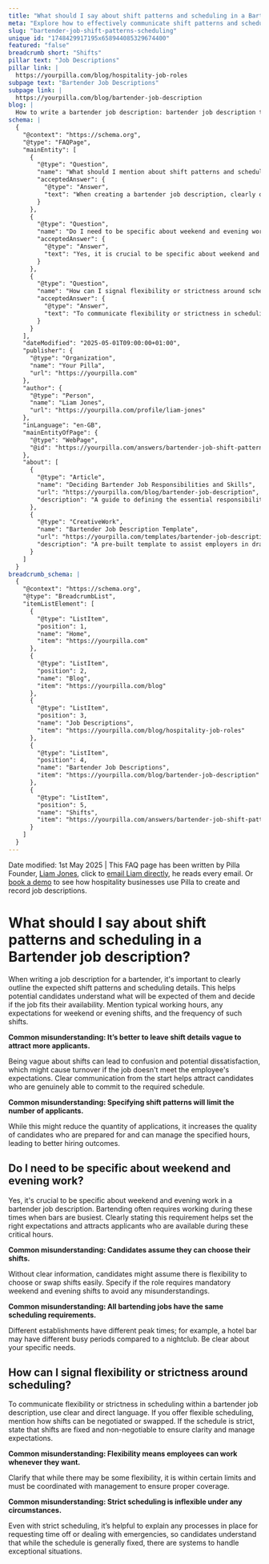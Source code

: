 ```yaml
---
title: "What should I say about shift patterns and scheduling in a Bartender job description?"
meta: "Explore how to effectively communicate shift patterns and scheduling in a bartender job description to attract suitable candidates."
slug: "bartender-job-shift-patterns-scheduling"
unique id: "1748429917195x658944085329674400"
featured: "false"
breadcrumb short: "Shifts"
pillar text: "Job Descriptions"
pillar link: |
  https://yourpilla.com/blog/hospitality-job-roles
subpage text: "Bartender Job Descriptions"
subpage link: |
  https://yourpilla.com/blog/bartender-job-description
blog: |
  How to write a bartender job description: bartender job description template included.
schema: |
  {
    "@context": "https://schema.org",
    "@type": "FAQPage",
    "mainEntity": [
      {
        "@type": "Question",
        "name": "What should I mention about shift patterns and scheduling in a Bartender job description?",
        "acceptedAnswer": {
          "@type": "Answer",
          "text": "When creating a bartender job description, clearly outline the expected shift patterns and scheduling details. Include typical working hours, expectations for weekend or evening shifts, and the frequency of such shifts. Specific details help attract candidates prepared to commit to the required schedule and reduce potential dissatisfaction and turnover."
        }
      },
      {
        "@type": "Question",
        "name": "Do I need to be specific about weekend and evening work in a bartender job description?",
        "acceptedAnswer": {
          "@type": "Answer",
          "text": "Yes, it is crucial to be specific about weekend and evening work in a bartender job description. Bartending often requires working during busy periods, which are typically weekends and evenings. Clearly stating this requirement helps attract applicants who are available during these critical hours and set the right expectations from the start."
        }
      },
      {
        "@type": "Question",
        "name": "How can I signal flexibility or strictness around scheduling in a bartender job description?",
        "acceptedAnswer": {
          "@type": "Answer",
          "text": "To communicate flexibility or strictness in scheduling within a bartender job description, use clear and direct language. If the schedule offers flexibility, mention how shifts can be negotiated or swapped. If the schedule is strict, state that shifts are fixed and non-negotiable. Always clarify any processes for requesting time off or handling emergencies to manage expectations effectively."
        }
      }
    ],
    "dateModified": "2025-05-01T09:00:00+01:00",
    "publisher": {
      "@type": "Organization",
      "name": "Your Pilla",
      "url": "https://yourpilla.com"
    },
    "author": {
      "@type": "Person",
      "name": "Liam Jones",
      "url": "https://yourpilla.com/profile/liam-jones"
    },
    "inLanguage": "en-GB",
    "mainEntityOfPage": {
      "@type": "WebPage",
      "@id": "https://yourpilla.com/answers/bartender-job-shift-patterns-scheduling"
    },
    "about": [
      {
        "@type": "Article",
        "name": "Deciding Bartender Job Responsibilities and Skills",
        "url": "https://yourpilla.com/blog/bartender-job-description",
        "description": "A guide to defining the essential responsibilities and skills required for a bartender position."
      },
      {
        "@type": "CreativeWork",
        "name": "Bartender Job Description Template",
        "url": "https://yourpilla.com/templates/bartender-job-description",
        "description": "A pre-built template to assist employers in drafting a comprehensive bartender job description."
      }
    ]
  }
breadcrumb_schema: |
  {
    "@context": "https://schema.org",
    "@type": "BreadcrumbList",
    "itemListElement": [
      {
        "@type": "ListItem",
        "position": 1,
        "name": "Home",
        "item": "https://yourpilla.com"
      },
      {
        "@type": "ListItem",
        "position": 2,
        "name": "Blog",
        "item": "https://yourpilla.com/blog"
      },
      {
        "@type": "ListItem",
        "position": 3,
        "name": "Job Descriptions",
        "item": "https://yourpilla.com/blog/hospitality-job-roles"
      },
      {
        "@type": "ListItem",
        "position": 4,
        "name": "Bartender Job Descriptions",
        "item": "https://yourpilla.com/blog/bartender-job-description"
      },
      {
        "@type": "ListItem",
        "position": 5,
        "name": "Shifts",
        "item": "https://yourpilla.com/answers/bartender-job-shift-patterns-scheduling"
      }
    ]
  }
---
```


Date modified: 1st May 2025 | This FAQ page has been written by Pilla Founder, [Liam Jones](https://yourpilla.com/profile/liam-jones), click to [email Liam directly](https://mailto:liam@yourpilla.com), he reads every email. Or [book a demo](https://calendly.com/pilla/demo) to see how hospitality businesses use Pilla to create and record job descriptions.

# What should I say about shift patterns and scheduling in a Bartender job description?

When writing a job description for a bartender, it's important to clearly outline the expected shift patterns and scheduling details. This helps potential candidates understand what will be expected of them and decide if the job fits their availability. Mention typical working hours, any expectations for weekend or evening shifts, and the frequency of such shifts.

**Common misunderstanding: It’s better to leave shift details vague to attract more applicants.**

Being vague about shifts can lead to confusion and potential dissatisfaction, which might cause turnover if the job doesn't meet the employee's expectations. Clear communication from the start helps attract candidates who are genuinely able to commit to the required schedule.

**Common misunderstanding: Specifying shift patterns will limit the number of applicants.**

While this might reduce the quantity of applications, it increases the quality of candidates who are prepared for and can manage the specified hours, leading to better hiring outcomes.

## Do I need to be specific about weekend and evening work?

Yes, it's crucial to be specific about weekend and evening work in a bartender job description. Bartending often requires working during these times when bars are busiest. Clearly stating this requirement helps set the right expectations and attracts applicants who are available during these critical hours.

**Common misunderstanding: Candidates assume they can choose their shifts.**

Without clear information, candidates might assume there is flexibility to choose or swap shifts easily. Specify if the role requires mandatory weekend and evening shifts to avoid any misunderstandings.

**Common misunderstanding: All bartending jobs have the same scheduling requirements.**

Different establishments have different peak times; for example, a hotel bar may have different busy periods compared to a nightclub. Be clear about your specific needs.

## How can I signal flexibility or strictness around scheduling?

To communicate flexibility or strictness in scheduling within a bartender job description, use clear and direct language. If you offer flexible scheduling, mention how shifts can be negotiated or swapped. If the schedule is strict, state that shifts are fixed and non-negotiable to ensure clarity and manage expectations.

**Common misunderstanding: Flexibility means employees can work whenever they want.**

Clarify that while there may be some flexibility, it is within certain limits and must be coordinated with management to ensure proper coverage.

**Common misunderstanding: Strict scheduling is inflexible under any circumstances.**

Even with strict scheduling, it’s helpful to explain any processes in place for requesting time off or dealing with emergencies, so candidates understand that while the schedule is generally fixed, there are systems to handle exceptional situations.